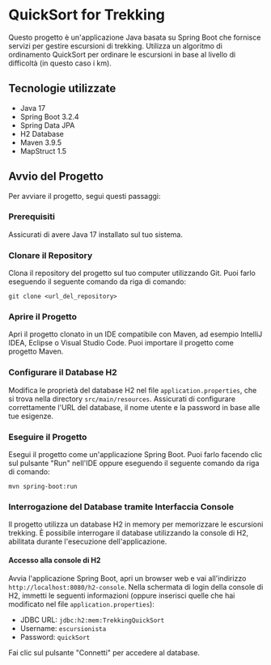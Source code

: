 # QuickSort for Trekking

Questo progetto è un'applicazione Java basata su Spring Boot che fornisce servizi per gestire escursioni di trekking. Utilizza un algoritmo di ordinamento QuickSort per ordinare le escursioni in base al livello di difficoltà (in questo caso i km).

## Tecnologie utilizzate
- Java 17
- Spring Boot 3.2.4
- Spring Data JPA
- H2 Database
- Maven 3.9.5
- MapStruct 1.5

## Avvio del Progetto
Per avviare il progetto, segui questi passaggi:

### Prerequisiti
Assicurati di avere Java 17 installato sul tuo sistema.

### Clonare il Repository
Clona il repository del progetto sul tuo computer utilizzando Git. Puoi farlo eseguendo il seguente comando da riga di comando:
```
git clone <url_del_repository>
```

### Aprire il Progetto
Apri il progetto clonato in un IDE compatibile con Maven, ad esempio IntelliJ IDEA, Eclipse o Visual Studio Code. Puoi importare il progetto come progetto Maven.

### Configurare il Database H2
Modifica le proprietà del database H2 nel file `application.properties`, che si trova nella directory `src/main/resources`. Assicurati di configurare correttamente l'URL del database, il nome utente e la password in base alle tue esigenze.

### Eseguire il Progetto
Esegui il progetto come un'applicazione Spring Boot. Puoi farlo facendo clic sul pulsante "Run" nell'IDE oppure eseguendo il seguente comando da riga di comando:
```
mvn spring-boot:run
```

### Interrogazione del Database tramite Interfaccia Console
Il progetto utilizza un database H2 in memory per memorizzare le escursioni trekking. È possibile interrogare il database utilizzando la console di H2, abilitata durante l'esecuzione dell'applicazione.

#### Accesso alla console di H2
Avvia l'applicazione Spring Boot, apri un browser web e vai all'indirizzo `http://localhost:8080/h2-console`. Nella schermata di login della console di H2, immetti le seguenti informazioni (oppure inserisci quelle che hai modificato nel file `application.properties`):
- JDBC URL: `jdbc:h2:mem:TrekkingQuickSort`
- Username: `escursionista`
- Password: `quickSort`

Fai clic sul pulsante "Connetti" per accedere al database.
